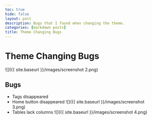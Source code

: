 ```yaml
---
toc: true
hide: false
layout: post
description: Bugs that I found when changing the theme.
categories: [markdown posts]
title: Theme Changing Bugs
---
```

# Theme Changing Bugs

![]({{ site.baseurl }}/images/screenshot 2.png)

## Bugs
- Tags disappeared
- Home button disappeared
![]({{ site.baseurl }}/images/screenshot 3.png)
- Tables lack columns 
![]({{ site.baseurl }}/images/screenshot 4.png)